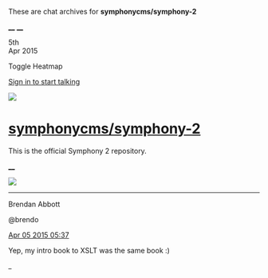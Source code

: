 These are chat archives for **symphonycms/symphony-2**

[__](/symphonycms/symphony-2/archives/2015/04/06)
[__](/symphonycms/symphony-2/archives/2015/04/04)

5th  
Apr 2015

Toggle Heatmap

[Sign in to start talking](/login?action=login&button=archive-login)

![](https://avatars-02.gitter.im/group/iv/3/57542c45c43b8c601977197e?s=48)

#  [symphonycms/symphony-2](/symphonycms/symphony-2)

This is the official Symphony 2 repository.

[ __ ](/orgs/symphonycms/rooms "More symphonycms rooms" )

![](https://avatars2.githubusercontent.com/u/69268?v=3&s=30)

__ __

Brendan Abbott

@brendo

[Apr 05 2015
05:37](https://gitter.im/symphonycms/symphony-2?at=5520ca20af9675d135ab545b ""
)

Yep, my intro book to XSLT was the same book :)

_

